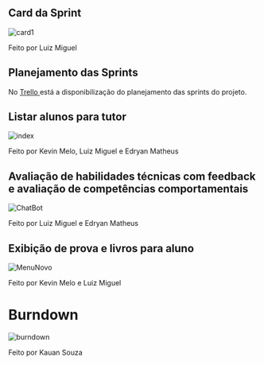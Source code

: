 ## Card da Sprint
![card1](https://github.com/kevingabrielmelo/nLearning-Team2/blob/master/readme-assets/Card_4.png)

Feito por Luiz Miguel

## Planejamento das Sprints
No <a href='https://trello.com/b/EVkEayjU/api-3-semestre'> Trello </a>
está a disponibilização do planejamento das sprints do projeto.

## Listar alunos para tutor
![index](https://github.com/kevingabrielmelo/nLearning-Team2/blob/sprint_4/readme-assets/sprint_4/ListaAlunos.png)

Feito por Kevin Melo, Luiz Miguel e Edryan Matheus

## Avaliação de habilidades técnicas com feedback e avaliação de competências comportamentais
![ChatBot](https://github.com/kevingabrielmelo/nLearning-Team2/blob/sprint_4/readme-assets/sprint_4/DetalhesAluno.png)

Feito por Luiz Miguel e Edryan Matheus

## Exibição de prova e livros para aluno
![MenuNovo](https://github.com/kevingabrielmelo/nLearning-Team2/blob/sprint_4/readme-assets/sprint_4/LivroProva.gif)

Feito por Kevin Melo e Luiz Miguel

# Burndown

![burndown](https://github.com/kevingabrielmelo/nLearning-Team2/blob/master/readme-assets/burndown-sprint-4.jpeg)

Feito por Kauan Souza
